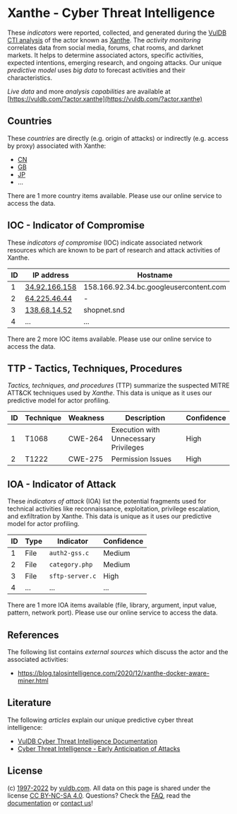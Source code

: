 # Xanthe - Cyber Threat Intelligence

These _indicators_ were reported, collected, and generated during the [VulDB CTI analysis](https://vuldb.com/?kb.cti) of the actor known as [Xanthe](https://vuldb.com/?actor.xanthe). The _activity monitoring_ correlates data from social media, forums, chat rooms, and darknet markets. It helps to determine associated actors, specific activities, expected intentions, emerging research, and ongoing attacks. Our unique _predictive model_ uses _big data_ to forecast activities and their characteristics.

_Live data_ and more _analysis capabilities_ are available at [https://vuldb.com/?actor.xanthe](https://vuldb.com/?actor.xanthe)

## Countries

These _countries_ are directly (e.g. origin of attacks) or indirectly (e.g. access by proxy) associated with Xanthe:

* [CN](https://vuldb.com/?country.cn)
* [GB](https://vuldb.com/?country.gb)
* [JP](https://vuldb.com/?country.jp)
* ...

There are 1 more country items available. Please use our online service to access the data.

## IOC - Indicator of Compromise

These _indicators of compromise_ (IOC) indicate associated network resources which are known to be part of research and attack activities of Xanthe.

ID | IP address | Hostname | Campaign | Confidence
-- | ---------- | -------- | -------- | ----------
1 | [34.92.166.158](https://vuldb.com/?ip.34.92.166.158) | 158.166.92.34.bc.googleusercontent.com | - | Medium
2 | [64.225.46.44](https://vuldb.com/?ip.64.225.46.44) | - | - | High
3 | [138.68.14.52](https://vuldb.com/?ip.138.68.14.52) | shopnet.snd | - | High
4 | ... | ... | ... | ...

There are 2 more IOC items available. Please use our online service to access the data.

## TTP - Tactics, Techniques, Procedures

_Tactics, techniques, and procedures_ (TTP) summarize the suspected MITRE ATT&CK techniques used by _Xanthe_. This data is unique as it uses our predictive model for actor profiling.

ID | Technique | Weakness | Description | Confidence
-- | --------- | -------- | ----------- | ----------
1 | T1068 | CWE-264 | Execution with Unnecessary Privileges | High
2 | T1222 | CWE-275 | Permission Issues | High

## IOA - Indicator of Attack

These _indicators of attack_ (IOA) list the potential fragments used for technical activities like reconnaissance, exploitation, privilege escalation, and exfiltration by Xanthe. This data is unique as it uses our predictive model for actor profiling.

ID | Type | Indicator | Confidence
-- | ---- | --------- | ----------
1 | File | `auth2-gss.c` | Medium
2 | File | `category.php` | Medium
3 | File | `sftp-server.c` | High
4 | ... | ... | ...

There are 1 more IOA items available (file, library, argument, input value, pattern, network port). Please use our online service to access the data.

## References

The following list contains _external sources_ which discuss the actor and the associated activities:

* https://blog.talosintelligence.com/2020/12/xanthe-docker-aware-miner.html

## Literature

The following _articles_ explain our unique predictive cyber threat intelligence:

* [VulDB Cyber Threat Intelligence Documentation](https://vuldb.com/?kb.cti)
* [Cyber Threat Intelligence - Early Anticipation of Attacks](https://www.scip.ch/en/?labs.20201022)

## License

(c) [1997-2022](https://vuldb.com/?kb.changelog) by [vuldb.com](https://vuldb.com/?kb.about). All data on this page is shared under the license [CC BY-NC-SA 4.0](https://creativecommons.org/licenses/by-nc-sa/4.0/). Questions? Check the [FAQ](https://vuldb.com/?kb.faq), read the [documentation](https://vuldb.com/?kb) or [contact us](https://vuldb.com/?contact)!

